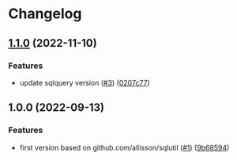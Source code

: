 # Changelog

## [1.1.0](https://github.com/allisson/pgxutil/compare/v1.0.0...v1.1.0) (2022-11-10)


### Features

* update sqlquery version ([#3](https://github.com/allisson/pgxutil/issues/3)) ([0207c77](https://github.com/allisson/pgxutil/commit/0207c77c492bf71f284941f87fbac7f07fece6d1))

## 1.0.0 (2022-09-13)


### Features

* first version based on github.com/allisson/sqlutil ([#1](https://github.com/allisson/pgxutil/issues/1)) ([9b68594](https://github.com/allisson/pgxutil/commit/9b68594e5d4cf0661ce50482cb98fff1fb342359))
